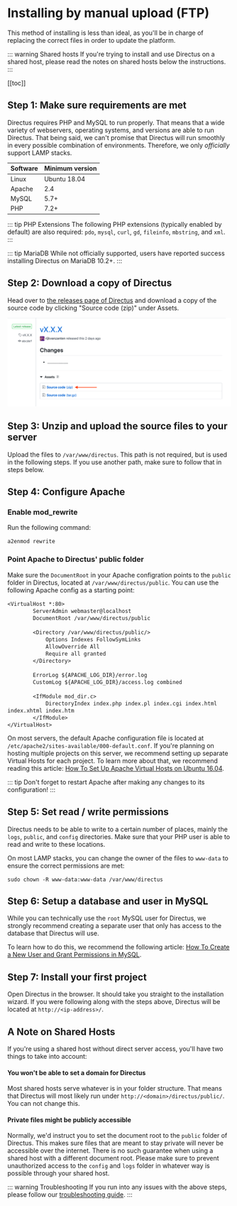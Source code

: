 # Installing by manual upload (FTP)

This method of installing is less than ideal, as you'll be in charge of replacing the correct files in order to update the platform.

::: warning Shared hosts
If you're trying to install and use Directus on a shared host, please read the notes on shared hosts below the instructions.
:::

[[toc]]

## Step 1: Make sure requirements are met

Directus requires PHP and MySQL to run properly. That means that a wide variety of webservers, operating systems, and versions are able to run Directus. That being said, we can't promise that Directus will run smoothly in every possible combination of environments. Therefore, we only _officially_ support LAMP stacks.

| Software | Minimum version |
|----------|-----------------|
| Linux    | Ubuntu 18.04    |
| Apache   | 2.4             |
| MySQL    | 5.7+            |
| PHP      | 7.2+            |

::: tip PHP Extensions
The following PHP extensions (typically enabled by default) are also required: `pdo`, `mysql`, `curl`, `gd`, `fileinfo`, `mbstring`, and `xml`.
:::

::: tip MariaDB
While not officially supported, users have reported success installing Directus on MariaDB 10.2+.
:::

## Step 2: Download a copy of Directus

Head over to [the releases page of Directus](https://github.com/directus/directus/releases) and download a copy of the source code by clicking "Source code (zip)" under Assets.

![Example release](../img/installation/manual/example-release.png)

## Step 3: Unzip and upload the source files to your server

Upload the files to `/var/www/directus`. This path is not required, but is used in the following steps. If you use another path, make sure to follow that in steps below.

## Step 4: Configure Apache

### Enable mod_rewrite

Run the following command:

```
a2enmod rewrite
```

### Point Apache to Directus' public folder

Make sure the `DocumentRoot` in your Apache configration points to the `public` folder in Directus, located at `/var/www/directus/public`. You can use the following Apache config as a starting point:

```apacheconf
<VirtualHost *:80>
        ServerAdmin webmaster@localhost
        DocumentRoot /var/www/directus/public

        <Directory /var/www/directus/public/>
            Options Indexes FollowSymLinks
            AllowOverride All
            Require all granted
        </Directory>

        ErrorLog ${APACHE_LOG_DIR}/error.log
        CustomLog ${APACHE_LOG_DIR}/access.log combined

        <IfModule mod_dir.c>
            DirectoryIndex index.php index.pl index.cgi index.html index.xhtml index.htm
        </IfModule>
</VirtualHost>
```

On most servers, the default Apache configuration file is located at `/etc/apache2/sites-available/000-default.conf`. If you're planning on hosting multiple projects on this server, we recommend setting up separate Virtual Hosts for each project. To learn more about that, we recommend reading this article: [How To Set Up Apache Virtual Hosts on Ubuntu 16.04](https://www.digitalocean.com/community/tutorials/how-to-set-up-apache-virtual-hosts-on-ubuntu-16-04).

::: tip
Don't forget to restart Apache after making any changes to its configuration!
:::

## Step 5: Set read / write permissions

Directus needs to be able to write to a certain number of places, mainly the `logs`, `public`, and `config` directories. Make sure that your PHP user is able to read and write to these locations.

On most LAMP stacks, you can change the owner of the files to `www-data` to ensure the correct permissions are met:

```
sudo chown -R www-data:www-data /var/www/directus
```

## Step 6: Setup a database and user in MySQL

While you can technically use the `root` MySQL user for Directus, we strongly recommend creating a separate user that only has access to the database that Directus will use.

To learn how to do this, we recommend the following article: [How To Create a New User and Grant Permissions in MySQL](https://www.digitalocean.com/community/tutorials/how-to-create-a-new-user-and-grant-permissions-in-mysql).

## Step 7: Install your first project

Open Directus in the browser. It should take you straight to the installation wizard. If you were following along with the steps above, Directus will be located at `http://<ip-address>/`.

## A Note on Shared Hosts

If you're using a shared host without direct server access, you'll have two things to take into account:

#### You won't be able to set a domain for Directus

Most shared hosts serve whatever is in your folder structure. That means that Directus will most likely run under `http://<domain>/directus/public/`. You can not change this.

#### Private files might be publicly accessible

Normally, we'd instruct you to set the document root to the `public` folder of Directus. This makes sure files that are meant to stay private will never be accessible over the internet. There is no such guarantee when using a shared host with a different document root. Please make sure to prevent unauthorized access to the `config` and `logs` folder in whatever way is possible through your shared host.

::: warning Troubleshooting
If you run into any issues with the above steps, please follow our [troubleshooting guide](/getting-started/troubleshooting.md).
:::